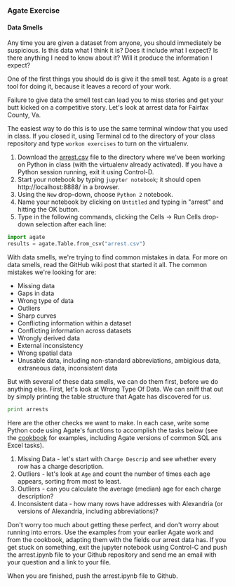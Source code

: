 ### Agate Exercise

#### Data Smells

  Any time you are given a dataset from anyone, you should immediately be suspicious. Is this data what I think it is? Does it include what I expect? Is there anything I need to know about it? Will it produce the information I expect?

  One of the first things you should do is give it the smell test. Agate is a great tool for doing it, because it leaves a record of your work.

  Failure to give data the smell test can lead you to miss stories and get your butt kicked on a competitive story. Let's look at arrest data for Fairfax County, Va.

  The easiest way to do this is to use the same terminal window that you used in class. If you closed it, using Terminal cd to the directory of your class repository and type `workon exercises` to turn on the virtualenv.

  1. Download the [arrest.csv](https://raw.githubusercontent.com/dwillis/smpa3193-exercises/master/arrest.csv) file to the directory where we've been working on Python in class (with the virtualenv already activated). If you have a Python session running, exit it using Control-D.
  2. Start your notebook by typing `jupyter notebook`; it should open http://localhost:8888/ in a browser.
  3. Using the `New` drop-down, choose `Python 2` notebook.
  4. Name your notebook by clicking on `Untitled` and typing in "arrest" and hitting the OK button.
  5. Type in the following commands, clicking the Cells -> Run Cells drop-down selection after each line:

  ```python
  import agate
  results = agate.Table.from_csv("arrest.csv")
  ```

  With data smells, we're trying to find common mistakes in data. For more on data smells, read the GitHub wiki post that started it all. The common mistakes we're looking for are:

  * Missing data
  * Gaps in data
  * Wrong type of data
  * Outliers
  * Sharp curves
  * Conflicting information within a dataset
  * Conflicting information across datasets
  * Wrongly derived data
  * External inconsistency
  * Wrong spatial data
  * Unusable data, including non-standard abbreviations, ambigious data, extraneous data, inconsistent data

  But with several of these data smells, we can do them first, before we do anything else. First, let's look at Wrong Type Of Data. We can sniff that out by simply printing the table structure that Agate has discovered for us.

  ```python
  print arrests
  ```

  Here are the other checks we want to make. In each case, write some Python code using Agate's functions to accomplish the tasks below (see the [cookbook](http://agate.readthedocs.io/en/1.5.5/cookbook.html) for examples, including Agate versions of common SQL ans Excel tasks).

  1. Missing Data - let's start with `Charge Descrip` and see whether every row has a charge description.
  2. Outliers - let's look at `Age` and count the number of times each age appears, sorting from most to least.
  3. Outliers - can you calculate the average (median) age for each charge description?
  4. Inconsistent data - how many rows have addresses with Alexandria (or versions of Alexandria, including abbreviations)?

  Don't worry too much about getting these perfect, and don't worry about running into errors. Use the examples from your earlier Agate work and from the cookbook, adapting them with the fields our arrest data has. If you get stuck on something, exit the jupyter notebook using Control-C and push the arrest.ipynb file to your Github repository and send me an email with your question and a link to your file.

  When you are finished, push the arrest.ipynb file to Github.
